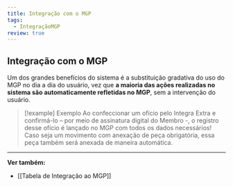 ```yaml
---
title: Integração com o MGP
tags:
  - IntegraçãoMGP
review: true
---
```

## Integração com o MGP
Um dos grandes benefícios do sistema é a substituição gradativa do uso do MGP no dia a dia do usuário, vez que **a maioria das ações realizadas no sistema são automaticamente refletidas no MGP**, sem a intervenção do usuário.

>[!example] Exemplo
>Ao confeccionar um ofício pelo Integra Extra e confirmá-lo – por meio de assinatura digital do Membro -, o registro desse ofício é lançado no MGP com todos os dados necessários! Caso seja um movimento com anexação de peça obrigatória, essa peça também será anexada de maneira automática.
___
**Ver também:**
 - [[Tabela de Integração ao MGP]]

